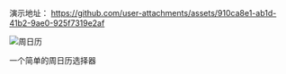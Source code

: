 演示地址：
https://github.com/user-attachments/assets/910ca8e1-ab1d-41b2-9ae0-925f7319e2af

![周日历](week_calendar.gif)

一个简单的周日历选择器
